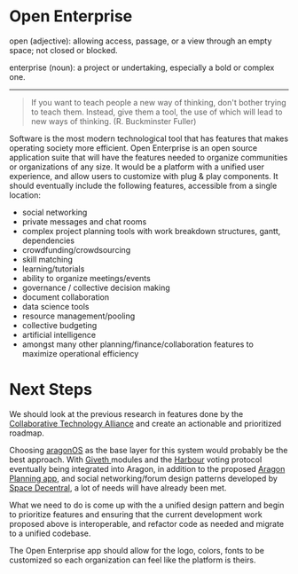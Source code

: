 # Open Enterprise

open (adjective): allowing access, passage, or a view through an empty space; not closed or blocked.

enterprise (noun): a project or undertaking, especially a bold or complex one.

-----
>If you want to teach people a new way of thinking, don't bother trying to teach them. Instead, give them a tool, the use of which will lead to new ways of thinking. (R. Buckminster Fuller)

Software is the most modern technological tool that has features that makes operating society more efficient. Open Enterprise is an open source application suite that will have the features needed to organize communities or organizations of any size. It would be a platform with a unified user experience, and allow users to customize with plug & play components. It should eventually include the following features, accessible from a single location: 

* social networking
* private messages and chat rooms
* complex project planning tools with work breakdown structures, gantt, dependencies
* crowdfunding/crowdsourcing
* skill matching
* learning/tutorials
* ability to organize meetings/events
* governance / collective decision making
* document collaboration
* data science tools
* resource management/pooling
* collective budgeting
* artificial intelligence
* amongst many other planning/finance/collaboration features to maximize operational efficiency

# Next Steps
We should look at the previous research in features done by the [Collaborative Technology Alliance](https://wiki.p2pfoundation.net/Collaborative_Technology_Alliance) and create an actionable and prioritized roadmap.

Choosing [aragonOS](https://github.com/aragon/aragonOS) as the base layer for this system would probably be the best approach. With [Giveth ](https://giveth.io/) modules and the [Harbour](https://github.com/HarbourProject/protocol) voting protocol eventually being integrated into Aragon, in addition to the proposed [Aragon Planning app](https://github.com/aragon/nest/pull/24), and social networking/forum design patterns developed by [Space Decentral](https://spacedecentral.net), a lot of needs will have already been met.

What we need to do is come up with the a unified design pattern and begin to prioritize features and ensuring that the current development work proposed above is interoperable, and refactor code as needed and migrate to a unified codebase.

The Open Enterprise app should allow for the logo, colors, fonts to be customized so each organization can feel like the platform is theirs.
